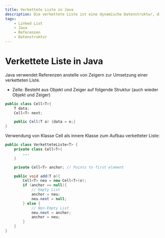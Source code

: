 ```yaml
---
title: Verkettete Liste in Java
description: Die verkettete Liste ist eine dynamische Datenstruktur, die in Java über Klassen und Referenzen implementiert wird.
tags:
    - Linked List
    - Java
    - Referenzen
    - Datenstruktur
---
```


# Verkettete Liste in Java

Java verwendet Referenzen anstelle von Zeigern zur Umsetzung einer verketteten Liste.

- Zelle: Besteht aus Objekt und Zeiger auf folgende Struktur (auch wieder Objekt und Zeiger)

```java
public class Cell<T>{
    T data;
    Cell<T> next;

    public Cell(T o) {data = o;}
}
```

Verwendung von Klasse Cell als innere Klasse zum Aufbau verketteter Liste:

```java
public class VerketteteListe<T> {
    private class Cell<T>{
        ...
    }

    private Cell<T> anchor; // Points to first element

    public void add(T o){
        Cell<T> neu = new Cell<T>(o);
        if (anchor == null){
            // Empty List
            anchor = neu;
            neu.next = null;
        } else {
            // Non-Empty List
            neu.next = anchor;
            anchor = neu;
        }
    }
}
```
